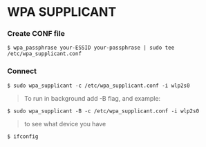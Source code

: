 # WPA SUPPLICANT

### Create CONF file

```
$ wpa_passphrase your-ESSID your-passphrase | sudo tee /etc/wpa_supplicant.conf
```

### Connect
```
$ sudo wpa_supplicant -c /etc/wpa_supplicant.conf -i wlp2s0
```

> To run in background add -B flag, and example: 

```
$ sudo wpa_supplicant -B -c /etc/wpa_supplicant.conf -i wlp2s0
```

> to see what device you have
```
$ ifconfig
```